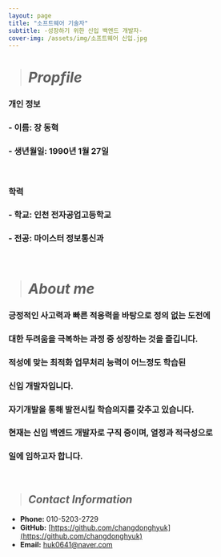 ```yaml
---
layout: page
title: "소프트웨어 기술자"
subtitle: -성장하기 위한 신입 백엔드 개발자-
cover-img: /assets/img/소프트웨어 신입.jpg
---
```

># *Propfile*  

### **개인 정보**

### - **이름:** 장 동혁
### - **생년월일:** 1990년 1월 27일  
<br>

### **학력**

### - **학교:** 인천 전자공업고등학교
### - **전공:** 마이스터 정보통신과

<br/>

># *About me*

### 긍정적인 사고력과 빠른 적응력을 바탕으로 정의 없는 도전에   
### 대한 두려움을 극복하는 과정 중 성장하는 것을 즐깁니다.
### 적성에 맞는 최적화 업무처리 능력이 어느정도 학습된  
### 신입 개발자입니다.  
### 자기개발을 통해 발전시킬 학습의지를 갖추고 있습니다.  
### 현재는 신입 백엔드 개발자로 구직 중이며, 열정과 적극성으로  
### 일에 임하고자 합니다.

<br>

>## *Contact Information*

- **Phone:** 010-5203-2729 
- **GitHub:** [https://github.com/changdonghyuk](https://github.com/changdonghyuk) 
- **Email:** [huk0641@naver.com](mailto:huk0641@naver.com) 

